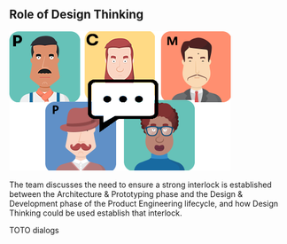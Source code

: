 ## Role of Design Thinking

![](assets/team-chat.png)

The team discusses the need to ensure a strong interlock is established between the Architecture & Prototyping phase and the Design & Development phase of the Product Engineering lifecycle, and how Design Thinking could be used establish that interlock.

TOTO dialogs

